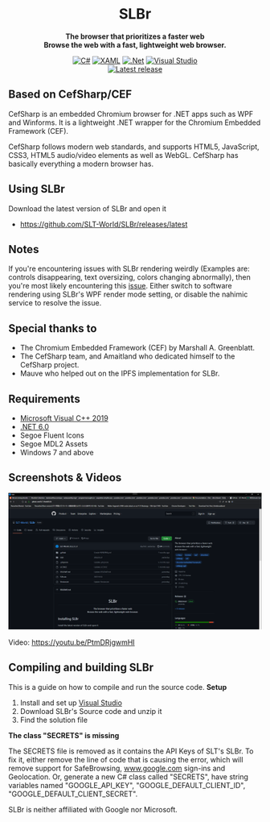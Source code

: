 <div align="center">
  
  # SLBr
  
  **The browser that prioritizes a faster web**<br/>
  **Browse the web with a fast, lightweight web browser.**

[![C#](https://img.shields.io/badge/C%23-239120?style=for-the-badge&logo=c-sharp&logoColor=white)](https://github.com/SLT-World/SLBr)
[![XAML](https://img.shields.io/static/v1?style=for-the-badge&message=XAML&color=0C54C2&logo=XAML&logoColor=FFFFFF&label=)](https://github.com/SLT-World/SLBr)
[![.Net](https://img.shields.io/static/v1?style=for-the-badge&message=.NET&color=512BD4&logo=.NET&logoColor=FFFFFF&label=)](https://github.com/SLT-World/SLBr)
[![Visual Studio](https://img.shields.io/static/v1?style=for-the-badge&message=Visual+Studio&color=5C2D91&logo=Visual+Studio&logoColor=FFFFFF&label=)](https://github.com/SLT-World/SLBr)<br/>
[![Latest release](https://img.shields.io/static/v1?style=for-the-badge&message=Latest%20release&color=0092FF&logoColor=FFFFFF&label=)](https://github.com/SLT-World/SLBr/releases/latest)
</div>

## Based on CefSharp/CEF
CefSharp is an embedded Chromium browser for .NET apps such as WPF and Winforms. It is a lightweight .NET wrapper for the Chromium Embedded Framework (CEF).

CefSharp follows modern web standards, and supports HTML5, JavaScript, CSS3, HTML5 audio/video elements as well as WebGL. CefSharp has basically everything a modern browser has.

## Using SLBr
Download the latest version of SLBr and open it
- https://github.com/SLT-World/SLBr/releases/latest

## Notes
If you're encountering issues with SLBr rendering weirdly (Examples are: controls disappearing, text oversizing, colors changing abnormally), then you're most likely encountering this [issue](https://github.com/dotnet/wpf/issues/4141). Either switch to software rendering using SLBr's WPF render mode setting, or disable the nahimic service to resolve the issue.

## Special thanks to
- The Chromium Embedded Framework (CEF) by Marshall A. Greenblatt.
- The CefSharp team, and Amaitland who dedicated himself to the CefSharp project.
- Mauve who helped out on the IPFS implementation for SLBr.

## Requirements
- [Microsoft Visual C++ 2019](https://learn.microsoft.com/en-US/cpp/windows/latest-supported-vc-redist?view=msvc-170)
- [.NET 6.0](https://dotnet.microsoft.com/en-us/download/dotnet/6.0)
- Segoe Fluent Icons
- Segoe MDL2 Assets
- Windows 7 and above

## Screenshots & Videos

![Dark mode](https://raw.githubusercontent.com/SLT-World/SLBr/main/SLBr/Resources/SLBr%20Dark%20Mode.png)

Video: https://youtu.be/PtmDRjgwmHI

## Compiling and building SLBr
This is a guide on how to compile and run the source code.
**Setup**

1. Install and set up [Visual Studio](https://visualstudio.microsoft.com/vs/)
2. Download SLBr's Source code and unzip it
3. Find the solution file

**The class "SECRETS" is missing**

The SECRETS file is removed as it contains the API Keys of SLT's SLBr. To fix it, either remove the line of code that is causing the error, which will remove support for SafeBrowsing, www.google.com sign-ins and Geolocation. Or, generate a new C# class called "SECRETS", have string variables named "GOOGLE_API_KEY", "GOOGLE_DEFAULT_CLIENT_ID", "GOOGLE_DEFAULT_CLIENT_SECRET".

SLBr is neither affiliated with Google nor Microsoft.
